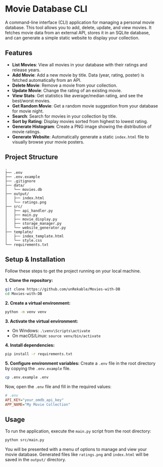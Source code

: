 # Movie Database CLI

A command-line interface (CLI) application for managing a personal movie database. This tool allows you to add, delete, update, and view movies. It fetches movie data from an external API, stores it in an SQLite database, and can generate a simple static website to display your collection.

## Features

- **List Movies**: View all movies in your database with their ratings and release years.
- **Add Movie**: Add a new movie by title. Data (year, rating, poster) is fetched automatically from an API.
- **Delete Movie**: Remove a movie from your collection.
- **Update Movie**: Change the rating of an existing movie.
- **View Stats**: Get statistics like average/median rating, and see the best/worst movies.
- **Get Random Movie**: Get a random movie suggestion from your database for movie night.
- **Search**: Search for movies in your collection by title.
- **Sort by Rating**: Display movies sorted from highest to lowest rating.
- **Generate Histogram**: Create a PNG image showing the distribution of movie ratings.
- **Generate Website**: Automatically generate a static `index.html` file to visually browse your movie posters.

## Project Structure

```
.
├── .env
├── .env.example
├── .gitignore
├── data/
│   └── movies.db
├── output/
│   ├── index.html
│   └── ratings.png
├── src/
│   ├── api_handler.py
│   ├── main.py
│   ├── movie_display.py
│   ├── storage_manager.py
│   └── website_generator.py
├── template/
│   ├── index_template.html
│   └── style.css
└── requirements.txt
```

## Setup & Installation

Follow these steps to get the project running on your local machine.

**1. Clone the repository:**
```bash
git clone https://github.com/unRekable/Movies-with-DB
cd Movies-with-DB
```

**2. Create a virtual environment:**
```bash
python -m venv venv
```

**3. Activate the virtual environment:**
- On Windows: `.\venv\Scripts\activate`
- On macOS/Linux: `source venv/bin/activate`

**4. Install dependencies:**
```bash
pip install -r requirements.txt
```

**5. Configure environment variables:**
Create a `.env` file in the root directory by copying the `.env.example` file.
```bash
cp .env.example .env
```
Now, open the `.env` file and fill in the required values:
```ini
# .env
API_KEY="your_omdb_api_key"
APP_NAME="My Movie Collection"
```

## Usage

To run the application, execute the `main.py` script from the root directory:

```bash
python src/main.py
```

You will be presented with a menu of options to manage and view your movie database. Generated files like `ratings.png` and `index.html` will be saved in the `output/` directory.